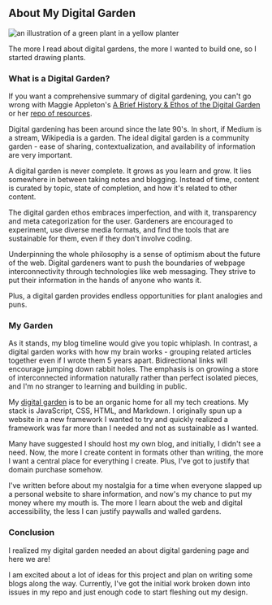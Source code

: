 ## About My Digital Garden

![an illustration of a green plant in a yellow planter](https://images.abbeyperini.com/digital-garden/plant-cover.png)

The more I read about digital gardens, the more I wanted to build one, so I started drawing plants.

### What is a Digital Garden?

If you want a comprehensive summary of digital gardening, you can't go wrong with Maggie Appleton's [A Brief History & Ethos of the Digital Garden](https://maggieappleton.com/garden-history) or her [repo of resources](https://github.com/MaggieAppleton/digital-gardeners).

Digital gardening has been around since the late 90's. In short, if Medium is a stream, Wikipedia is a garden. The ideal digital garden is a community garden - ease of sharing, contextualization, and availability of information are very important.

A digital garden is never complete. It grows as you learn and grow. It lies somewhere in between taking notes and blogging. Instead of time, content is curated by topic, state of completion, and how it's related to other content.

The digital garden ethos embraces imperfection, and with it, transparency and meta categorization for the user. Gardeners are encouraged to experiment, use diverse media formats, and find the tools that are sustainable for them, even if they don't involve coding.

Underpinning the whole philosophy is a sense of optimism about the future of the web. Digital gardeners want to push the boundaries of webpage interconnectivity through technologies like web messaging. They strive to put their information in the hands of anyone who wants it.

Plus, a digital garden provides endless opportunities for plant analogies and puns.

### My Garden

As it stands, my blog timeline would give you topic whiplash. In contrast, a digital garden works with how my brain works - grouping related articles together even if I wrote them 5 years apart. Bidirectional links will encourage jumping down rabbit holes. The emphasis is on growing a store of interconnected information naturally rather than perfect isolated pieces, and I'm no stranger to learning and building in public.

My [digital garden](https://github.com/abbeyperini/digital-garden) is to be an organic home for all my tech creations. My stack is JavaScript, CSS, HTML, and Markdown. I originally spun up a website in a new framework I wanted to try and quickly realized a framework was far more than I needed and not as sustainable as I wanted.

Many have suggested I should host my own blog, and initially, I didn't see a need. Now, the more I create content in formats other than writing, the more I want a central place for everything I create. Plus, I've got to justify that domain purchase somehow.

I've written before about my nostalgia for a time when everyone slapped up a personal website to share information, and now's my chance to put my money where my mouth is. The more I learn about the web and digital accessibility, the less I can justify paywalls and walled gardens.

### Conclusion

I realized my digital garden needed an about digital gardening page and here we are!

I am excited about a lot of ideas for this project and plan on writing some blogs along the way. Currently, I've got the initial work broken down into issues in my repo and just enough code to start fleshing out my design.
